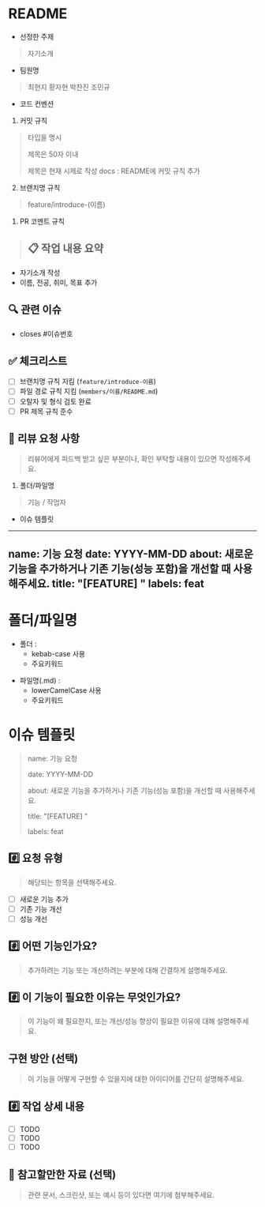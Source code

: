 # README

- 선정한 주제
> 자기소개

- 팀원명
> 최현지
> 황자현
> 박찬진
> 조민규

- 코드 컨벤션
1. 커밋 규칙
> 타입을 명시
> 
> 제목은 50자 이내
>
> 제목은 현재 시제로 작성
> docs : README에 커밋 규칙 추가

2. 브랜치명 규칙
> feature/introduce-(이름)

1. PR 코멘트 규칙
> ## 📋 작업 내용 요약
- 자기소개 작성
- 이름, 전공, 취미, 목표 추가

## 🔍 관련 이슈
- closes #이슈번호

## ✅ 체크리스트
- [ ] 브랜치명 규칙 지킴 (`feature/introduce-이름`)
- [ ] 파일 경로 규칙 지킴 (`members/이름/README.md`)
- [ ] 오탈자 및 형식 검토 완료
- [ ] PR 제목 규칙 준수

## 💬 리뷰 요청 사항
> 리뷰어에게 피드백 받고 싶은 부분이나, 확인 부탁할 내용이 있으면 작성해주세요.

1. 폴더/파일명
> 기능 / 작업자

- 이슈 템플릿
---
name: 기능 요청
date: YYYY-MM-DD
about: 새로운 기능을 추가하거나 기존 기능(성능 포함)을 개선할 때 사용해주세요.
title: "[FEATURE] "
labels: feat
---
# 폴더/파일명
* 폴더 : 
  * kebab-case 사용
  * 주요키워드
> 
* 파일명(.md) : 
  * lowerCamelCase 사용
  * 주요키워드

# 이슈 템플릿
> name: 기능 요청
>
> date: YYYY-MM-DD
> 
> about: 새로운 기능을 추가하거나 기존 기능(성능 포함)을 개선할 때 사용해주세요.
> 
> title: "[FEATURE] "
> 
> labels: feat

## #️⃣ 요청 유형

> 해당되는 항목을 선택해주세요.
- [ ] 새로운 기능 추가
- [ ] 기존 기능 개선
- [ ] 성능 개선

## #️⃣ 어떤 기능인가요?

> 추가하려는 기능 또는 개선하려는 부분에 대해 간결하게 설명해주세요.

## #️⃣ 이 기능이 필요한 이유는 무엇인가요?

> 이 기능이 왜 필요한지, 또는 개선/성능 향상이 필요한 이유에 대해 설명해주세요.

## 구현 방안 (선택)

> 이 기능을 어떻게 구현할 수 있을지에 대한 아이디어를 간단히 설명해주세요.

## #️⃣ 작업 상세 내용

- [ ] TODO
- [ ] TODO
- [ ] TODO

## 📎 참고할만한 자료 (선택)

> 관련 문서, 스크린샷, 또는 예시 등이 있다면 여기에 첨부해주세요.
